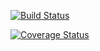 [![Build Status](https://travis-ci.org/D1792/cs207test.svg?branch=master)](https://travis-ci.org/D1792/cs207test.svg?branch=master)

[![Coverage Status](https://codecov.io/gh/D1792/cs207test/branch/master/graph/badge.svg)](https://codecov.io/gh/D1792/cs207test)